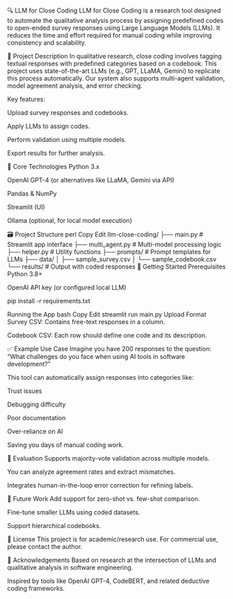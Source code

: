 🔍 LLM for Close Coding
LLM for Close Coding is a research tool designed to automate the qualitative analysis process by assigning predefined codes to open-ended survey responses using Large Language Models (LLMs). It reduces the time and effort required for manual coding while improving consistency and scalability.

📌 Project Description
In qualitative research, close coding involves tagging textual responses with predefined categories based on a codebook. This project uses state-of-the-art LLMs (e.g., GPT, LLaMA, Gemini) to replicate this process automatically. Our system also supports multi-agent validation, model agreement analysis, and error checking.

Key features:

Upload survey responses and codebooks.

Apply LLMs to assign codes.

Perform validation using multiple models.

Export results for further analysis.

🧠 Core Technologies
Python 3.x

OpenAI GPT-4 (or alternatives like LLaMA, Gemini via API)

Pandas & NumPy

Streamlit (UI)

Ollama (optional, for local model execution)

🗃️ Project Structure
perl
Copy
Edit
llm-close-coding/
├── main.py                # Streamlit app interface
├── multi_agent.py         # Multi-model processing logic
├── helper.py              # Utility functions
├── prompts/               # Prompt templates for LLMs
├── data/
│   ├── sample_survey.csv
│   └── sample_codebook.csv
└── results/               # Output with coded responses
🚀 Getting Started
Prerequisites
Python 3.8+

OpenAI API key (or configured local LLM)

pip install -r requirements.txt

Running the App
bash
Copy
Edit
streamlit run main.py
Upload Format
Survey CSV: Contains free-text responses in a column.

Codebook CSV: Each row should define one code and its description.

✅ Example Use Case
Imagine you have 200 responses to the question:
“What challenges do you face when using AI tools in software development?”

This tool can automatically assign responses into categories like:

Trust issues

Debugging difficulty

Poor documentation

Over-reliance on AI

Saving you days of manual coding work.

🧪 Evaluation
Supports majority-vote validation across multiple models.

You can analyze agreement rates and extract mismatches.

Integrates human-in-the-loop error correction for refining labels.

🧩 Future Work
Add support for zero-shot vs. few-shot comparison.

Fine-tune smaller LLMs using coded datasets.

Support hierarchical codebooks.

📄 License
This project is for academic/research use. For commercial use, please contact the author.

🙌 Acknowledgements
Based on research at the intersection of LLMs and qualitative analysis in software engineering.

Inspired by tools like OpenAI GPT-4, CodeBERT, and related deductive coding frameworks.

